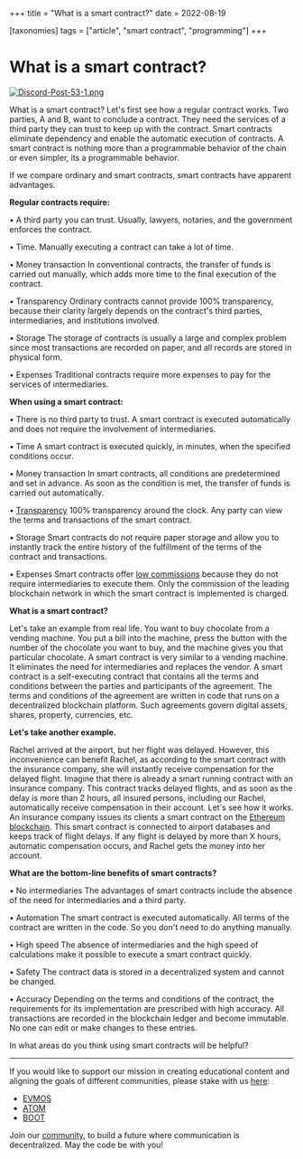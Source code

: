 +++
title = "What is a smart contract?"
date = 2022-08-19

[taxonomies]
tags = ["article", "smart contract", "programming"]
+++

# What is a smart contract?

[![Discord-Post-53-1.png](https://i.postimg.cc/JzvRmzSN/Discord-Post-53-1.png)](https://postimg.cc/4Y6DQsfy)

What is a smart contract? Let's first see how a regular contract works. Two parties, A and B, want to conclude a contract. They need the services of a third party they can trust to keep up with the contract. Smart contracts eliminate dependency and enable the automatic execution of contracts. A smart contract is nothing more than a programmable behavior of the chain or even simpler, its a programmable behavior.

If we compare ordinary and smart contracts, smart contracts have apparent advantages.

**Regular contracts require:**

• A third party you can trust.
   Usually, lawyers, notaries, and the government enforces the contract.

• Time.
   Manually executing a contract can take a lot of time.

• Money transaction
   In conventional contracts, the transfer of funds is carried out manually, which adds more time to the final execution of the contract.

• Transparency
   Ordinary contracts cannot provide 100% transparency, because their clarity largely depends on the contract's third parties, intermediaries, and institutions involved.

• Storage
   The storage of contracts is usually a large and complex problem since most transactions are recorded on paper, and all records are stored in physical form.

• Expenses
   Traditional contracts require more expenses to pay for the services of intermediaries. 
   
   **When using a smart contract:**

• There is no third party to trust.
   A smart contract is executed automatically and does not require the involvement of intermediaries.

• Time
   A smart contract is executed quickly, in minutes, when the specified conditions occur.

• Money transaction
   In smart contracts, all conditions are predetermined and set in advance. As soon as the condition is met, the transfer of funds is carried out automatically.

•  [Transparency](https://etherscan.io)
   100% transparency around the clock. Any party can view the terms and transactions of the smart contract.

• Storage
   Smart contracts do not require paper storage and allow you to instantly track the entire history of the fulfillment of the terms of the contract and transactions.

• Expenses
   Smart contracts offer [low commissions](https://www.ethgasstation.info) because they do not require intermediaries to execute them. Only the commission of the leading blockchain network in which the smart contract is implemented is charged.

**What is a smart contract?**
 
 Let's take an example from real life. You want to buy chocolate from a vending machine. You put a bill into the machine, press the button with the number of the chocolate you want to buy, and the machine gives you that particular chocolate. A smart contract is very similar to a vending machine. It eliminates the need for intermediaries and replaces the vendor.
 A smart contract is a self-executing contract that contains all the terms and conditions between the parties and participants of the agreement. The terms and conditions of the agreement are written in code that runs on a decentralized blockchain platform. Such agreements govern digital assets, shares, property, currencies, etc.

**Let's take another example.**

Rachel arrived at the airport, but her flight was delayed. However, this inconvenience can benefit Rachel, as according to the smart contract with the insurance company, she will instantly receive compensation for the delayed flight. Imagine that there is already a smart running contract with an insurance company. This contract tracks delayed flights, and as soon as the delay is more than 2 hours, all insured persons, including our Rachel, automatically receive compensation in their account.
Let's see how it works.
 An insurance company issues its clients a smart contract on the [Ethereum blockchain](https://ethereum.org/en/). This smart contract is connected to airport databases and keeps track of flight delays. If any flight is delayed by more than X hours, automatic compensation occurs, and Rachel gets the money into her account.

**What are the bottom-line benefits of smart contracts?**

• No intermediaries
   The advantages of smart contracts include the absence of the need for intermediaries and a third party.

• Automation
   The smart contract is executed automatically. All terms of the contract are written in the code. So you don't need to do anything manually.

• High speed
   The absence of intermediaries and the high speed of calculations make it possible to execute a smart contract quickly.

• Safety
   The contract data is stored in a decentralized system and cannot be changed.

• Accuracy
   Depending on the terms and conditions of the contract, the requirements for its implementation are prescribed with high accuracy. All transactions are recorded in the blockchain ledger and become immutable. No one can edit or make changes to these entries.

In what areas do you think using smart contracts will be helpful?

-----------------------------------------------------------------------------------------------------------------------------------------------------------

If you would like to support our mission in creating educational content and aligning the goals of different communities, please stake with us [here](https://www.citizencosmos.space/staking):

- [EVMOS](https://wallet.keplr.app/chains/evmos?modal=validator&chain=evmos_9001-2&validator_address=evmosvaloper1mtwvpdd57gpkyejd566s24afr9zm5ryq8gwpvj) 
- [ATOM](https://wallet.keplr.app/chains/cosmos-hub?modal=validator&chain=cosmoshub-4&validator_address=cosmosvaloper1e859xaue4k2jzqw20cv6l7p3tmc378pc3k8g2u) 
- [BOOT](https://wallet.keplr.app/chains/bostrom?modal=validator&chain=bostrom&validator_address=bostromvaloper1f7nx65pmayfenpfwzwaamwas4ygmvalqj6dz5r)

Join our [community](https://discord.gg/kJaG3EucCX), to build a future where communication is decentralized. May the code be with you! 

